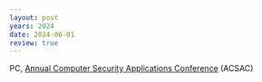```yaml
---
layout: post
years: 2024
date: 2024-06-01
review: true
---
```


PC, [Annual Computer Security Applications Conference](https://www.acsac.org/) (ACSAC) 